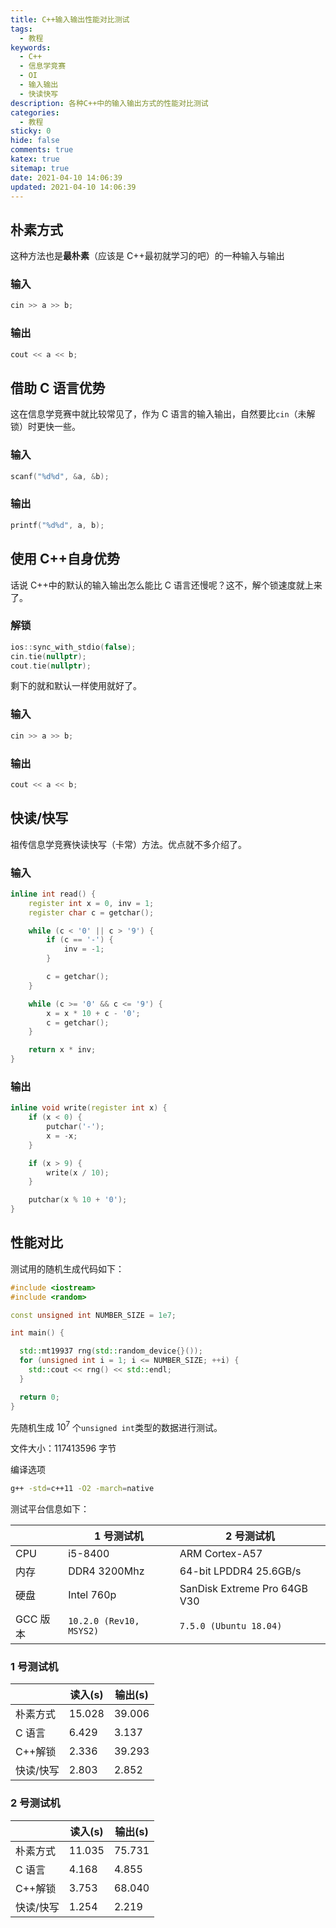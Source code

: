 ```yaml
---
title: C++输入输出性能对比测试
tags:
  - 教程
keywords:
  - C++
  - 信息学竞赛
  - OI
  - 输入输出
  - 快读快写
description: 各种C++中的输入输出方式的性能对比测试
categories:
  - 教程
sticky: 0
hide: false
comments: true
katex: true
sitemap: true
date: 2021-04-10 14:06:39
updated: 2021-04-10 14:06:39
---
```


## 朴素方式

这种方法也是**最朴素**（应该是 C++最初就学习的吧）的一种输入与输出

### 输入

```cpp
cin >> a >> b;
```

### 输出

```cpp
cout << a << b;
```

## 借助 C 语言优势

这在信息学竞赛中就比较常见了，作为 C 语言的输入输出，自然要比`cin`（未解锁）时更快一些。

### 输入

```cpp
scanf("%d%d", &a, &b);
```

### 输出

```cpp
printf("%d%d", a, b);
```

## 使用 C++自身优势

话说 C++中的默认的输入输出怎么能比 C 语言还慢呢？这不，解个锁速度就上来了。

### 解锁

```cpp
ios::sync_with_stdio(false);
cin.tie(nullptr);
cout.tie(nullptr);
```

剩下的就和默认一样使用就好了。

### 输入

```cpp
cin >> a >> b;
```

### 输出

```cpp
cout << a << b;
```

## 快读/快写

祖传信息学竞赛快读快写（卡常）方法。优点就不多介绍了。

### 输入

```cpp
inline int read() {
    register int x = 0, inv = 1;
    register char c = getchar();

    while (c < '0' || c > '9') {
        if (c == '-') {
            inv = -1;
        }

        c = getchar();
    }

    while (c >= '0' && c <= '9') {
        x = x * 10 + c - '0';
        c = getchar();
    }

    return x * inv;
}
```

### 输出

```cpp
inline void write(register int x) {
    if (x < 0) {
        putchar('-');
        x = -x;
    }

    if (x > 9) {
        write(x / 10);
    }

    putchar(x % 10 + '0');
}
```

## 性能对比

测试用的随机生成代码如下：

```cpp
#include <iostream>
#include <random>

const unsigned int NUMBER_SIZE = 1e7;

int main() {

  std::mt19937 rng(std::random_device{}());
  for (unsigned int i = 1; i <= NUMBER_SIZE; ++i) {
    std::cout << rng() << std::endl;
  }

  return 0;
}

```

先随机生成 $10^{7}$ 个`unsigned int`类型的数据进行测试。

文件大小：$117413596$ 字节

编译选项

```bash
g++ -std=c++11 -O2 -march=native
```

测试平台信息如下：

|          | 1 号测试机              | 2 号测试机                   |
| -------- | ----------------------- | ---------------------------- |
| CPU      | i5-8400                 | ARM Cortex-A57               |
| 内存     | DDR4 3200Mhz            | 64-bit LPDDR4 25.6GB/s       |
| 硬盘     | Intel 760p              | SanDisk Extreme Pro 64GB V30 |
| GCC 版本 | `10.2.0 (Rev10, MSYS2)` | `7.5.0 (Ubuntu 18.04)`       |

### 1 号测试机

|           | 读入(s)  | 输出(s)  |
| --------- | -------- | -------- |
| 朴素方式  | $15.028$ | $39.006$ |
| C 语言    | $6.429$  | $3.137$  |
| C++解锁   | $2.336$  | $39.293$ |
| 快读/快写 | $2.803$  | $2.852$  |

### 2 号测试机

|           | 读入(s)  | 输出(s)  |
| --------- | -------- | -------- |
| 朴素方式  | $11.035$ | $75.731$ |
| C 语言    | $4.168$  | $4.855$  |
| C++解锁   | $3.753$  | $68.040$ |
| 快读/快写 | $1.254$  | $2.219$  |
